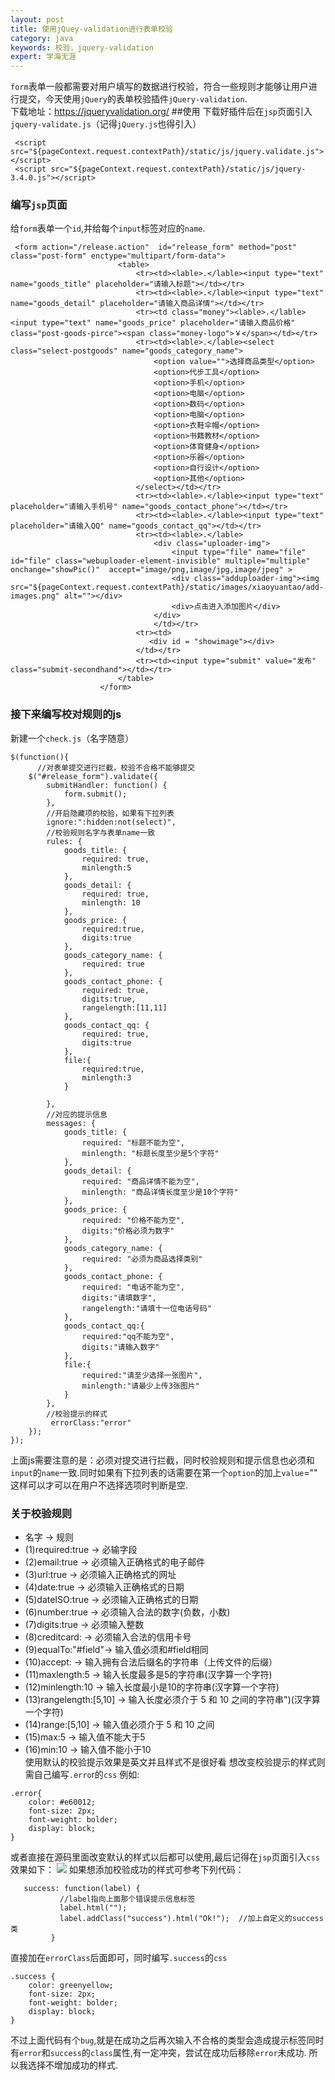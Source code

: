 ```yaml
---
layout: post
title: 使用jQuey-validation进行表单校验
category: java
keywords: 校验，jquery-validation
expert: 学海无涯
---
```

`form`表单一般都需要对用户填写的数据进行校验，符合一些规则才能够让用户进行提交，今天使用`jQuery`的表单校验插件`jQuery-validation`.</br>
下载地址：https://jqueryvalidation.org/
##使用
下载好插件后在`jsp`页面引入`jquery-validate.js`（记得`jQuery.js`也得引入）
```
 <script src="${pageContext.request.contextPath}/static/js/jquery.validate.js"></script>
 <script src="${pageContext.request.contextPath}/static/js/jquery-3.4.0.js"></script>
 ```
### 编写`jsp`页面
给`form`表单一个`id`,并给每个`input`标签对应的`name`.
```
 <form action="/release.action"  id="release_form" method="post" class="post-form" enctype="multipart/form-data">
                        <table>
                            <tr><td><lable>.</lable><input type="text" name="goods_title" placeholder="请输入标题"></td></tr>
                            <tr><td><lable>.</lable><input type="text" name="goods_detail" placeholder="请输入商品详情"></td></tr>
                            <tr><td class="money"><lable>.</lable><input type="text" name="goods_price" placeholder="请输入商品价格" class="post-goods-pirce"><span class="money-logo">￥</span></td></tr>
                            <tr><td><lable>.</lable><select class="select-postgoods" name="goods_category_name">
                                <option value="">选择商品类型</option>
                                <option>代步工具</option>
                                <option>手机</option>
                                <option>电脑</option>
                                <option>数码</option>
                                <option>电脑</option>
                                <option>衣鞋伞帽</option>
                                <option>书籍教材</option>
                                <option>体育健身</option>
                                <option>乐器</option>
                                <option>自行设计</option>
                                <option>其他</option>
                            </select></td></tr>
                            <tr><td><lable>.</lable><input type="text" placeholder="请输入手机号" name="goods_contact_phone"></td></tr>
                            <tr><td><lable>.</lable><input type="text" placeholder="请输入QQ" name="goods_contact_qq"></td></tr>
                            <tr><td><lable>.</lable>
                                <div class="uploader-img">
                                    <input type="file" name="file" id="file" class="webuploader-element-invisible" multiple="multiple" onchange="showPic()"  accept="image/png,image/jpg,image/jpeg" >
                                    <div class="adduploader-img"><img src="${pageContext.request.contextPath}/static/images/xiaoyuantao/add-images.png" alt=""></div>
                                    <div>点击进入添加图片</div>
                                </div>
                                </td></tr>
                            <tr><td>
                               <div id = "showimage"></div>
                            </td></tr>
                            <tr><td><input type="submit" value="发布" class="submit-secondhand"></td></tr>
                        </table>
                    </form>
```
### 接下来编写校对规则的js
新建一个`check.js`（名字随意）
```
$(function(){
      //对表单提交进行拦截，校验不合格不能够提交
    $("#release_form").validate({
        submitHandler: function() {
            form.submit();
        },
        //开启隐藏项的校验，如果有下拉列表
        ignore:":hidden:not(select)",
        //校验规则名字与表单name一致
        rules: {
            goods_title: {
                required: true,
                minlength:5
            },
            goods_detail: {
                required: true,
                minlength: 10
            },
            goods_price: {
                required:true,
                digits:true
            },
            goods_category_name: {
                required: true
            },
            goods_contact_phone: {
                required: true,
                digits:true,
                rangelength:[11,11]
            },
            goods_contact_qq: {
                required: true,
                digits:true
            },
            file:{
                required:true,
                minlength:3
            }

        },
        //对应的提示信息
        messages: {
            goods_title: {
                required: "标题不能为空",
                minlength: "标题长度至少是5个字符"
            },
            goods_detail: {
                required: "商品详情不能为空",
                minlength: "商品详情长度至少是10个字符"
            },
            goods_price: {
                required: "价格不能为空",
                digits:"价格必须为数字"
            },
            goods_category_name: {
                required: "必须为商品选择类别"
            },
            goods_contact_phone: {
                required: "电话不能为空",
                digits:"请填数字",
                rangelength:"请填十一位电话号码"
            },
            goods_contact_qq:{
                required:"qq不能为空",
                digits:"请输入数字"
            },
            file:{
                required:"请至少选择一张图片",
                minlength:"请最少上传3张图片"
            }
        },
        //校验提示的样式
         errorClass:"error"
    });
});
```
上面js需要注意的是：必须对提交进行拦截，同时校验规则和提示信息也必须和`input`的`name`一致.同时如果有下拉列表的话需要在第一个`option`的加上`value`=""
这样可以才可以在用户不选择选项时判断是空.
### 关于校验规则
* 名字               ->                 规则                                   
* (1)required:true   ->                必输字段                                  
* (2)email:true      ->                必须输入正确格式的电子邮件                  
* (3)url:true        ->                必须输入正确格式的网址                      
* (4)date:true       ->                必须输入正确格式的日期                      
* (5)dateISO:true    ->                必须输入正确格式的日期                      
* (6)number:true     ->                必须输入合法的数字(负数，小数)               
* (7)digits:true     ->                必须输入整数                                
* (8)creditcard:     ->                必须输入合法的信用卡号                      
* (9)equalTo:"#field"->                输入值必须和#field相同                       
* (10)accept:        ->                输入拥有合法后缀名的字符串（上传文件的后缀）   
* (11)maxlength:5    ->                输入长度最多是5的字符串(汉字算一个字符)       
* (12)minlength:10   ->                输入长度最小是10的字符串(汉字算一个字符)      
* (13)rangelength:[5,10] ->            输入长度必须介于 5 和 10 之间的字符串")(汉字算一个字符)
* (14)range:[5,10]   ->                输入值必须介于 5 和 10 之间                     
* (15)max:5          ->                输入值不能大于5 
* (16)min:10         ->                输入值不能小于10</br>
使用默认的校验提示效果是英文并且样式不是很好看
想改变校验提示的样式则需自己编写`.erro`r的`css`
例如:
```
.error{
    color: #e60012;
    font-size: 2px;
    font-weight: bolder;
    display: block;
}
```
或者直接在源码里面改变默认的样式以后都可以使用,最后记得在`jsp`页面引入`css`
效果如下：
![](https://github.com/Apathyyi/Apathyyi.github.io/blob/master/image/jquery-validation.png)
如果想添加校验成功的样式可参考下列代码：
```
   success: function(label) {
           //label指向上面那个错误提示信息标签
           label.html("");
           label.addClass("success").html("Ok!");  //加上自定义的success类
         }
```
直接加在`errorClass`后面即可，同时编写`.success`的`css`
```
.success {
    color: greenyellow;
    font-size: 2px;
    font-weight: bolder;
    display: block;
}
```
不过上面代码有个`bug`,就是在成功之后再次输入不合格的类型会造成提示标签同时有`error`和`success`的`class`属性,有一定冲突，尝试在成功后移除`error`未成功.
所以我选择不增加成功的样式.

